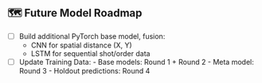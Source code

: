 <!-- ROADMAP -->
## 🗺️ Future Model Roadmap

- [ ] Build additional PyTorch base model, fusion:
    - CNN for spatial distance (X, Y)
    - LSTM for sequential shot/order data
- [ ] Update Training Data:
      - Base models: Round 1 + Round 2
      - Meta model: Round 3
      - Holdout predictions: Round 4
